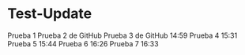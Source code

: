 # Test-Update
Prueba 1
Prueba 2 de GitHub
Prueba 3 de GitHub 14:59
Prueba 4 15:31
Prueba 5 15:44
Prueba 6 16:26
Prueba 7 16:33
